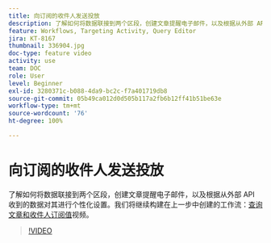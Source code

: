 ```yaml
---
title: 向订阅的收件人发送投放
description: 了解如何将数据联接到两个区段，创建文章提醒电子邮件，以及根据从外部 API 收到的数据对其进行个性化设置。
feature: Workflows, Targeting Activity, Query Editor
jira: KT-8167
thumbnail: 336904.jpg
doc-type: feature video
activity: use
team: DOC
role: User
level: Beginner
exl-id: 3280371c-b088-4da9-bc2c-f7a401719db8
source-git-commit: 05b49ca012d0d505b117a2fb6b12ff41b51be63e
workflow-type: tm+mt
source-wordcount: '76'
ht-degree: 100%

---
```


# 向订阅的收件人发送投放

了解如何将数据联接到两个区段，创建文章提醒电子邮件，以及根据从外部 API 收到的数据对其进行个性化设置。我们将继续构建在上一步中创建的工作流：[查询文章和收件人订阅值](/help/tutorial-use-soap-apis/query-articles-and-recipient-subscription-values.md)视频。

>[!VIDEO](https://video.tv.adobe.com/v/336904?quality=12&learn=on)
